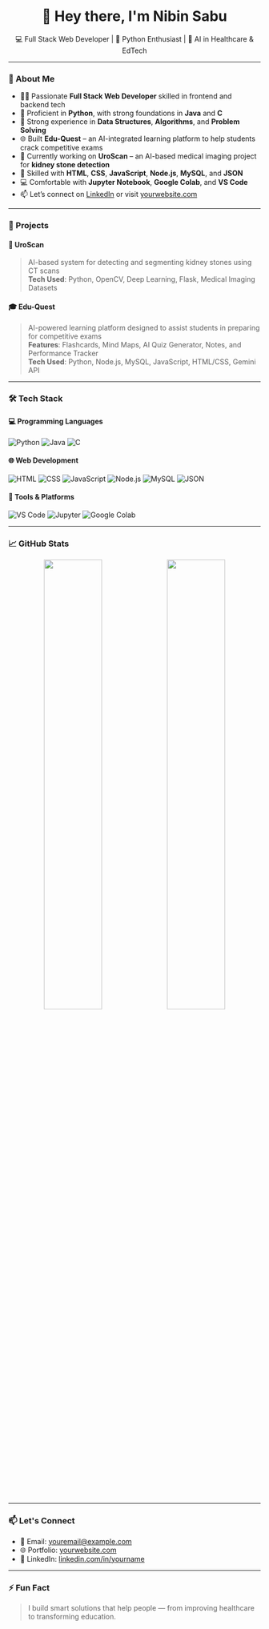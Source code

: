<h1 align="center">👋 Hey there, I'm Nibin Sabu</h1>
<p align="center">
  💻 Full Stack Web Developer | 🐍 Python Enthusiast | 🧬 AI in Healthcare & EdTech
</p>

---

### 🚀 About Me

- 👨‍💻 Passionate **Full Stack Web Developer** skilled in frontend and backend tech
- 🐍 Proficient in **Python**, with strong foundations in **Java** and **C**
- 🧠 Strong experience in **Data Structures**, **Algorithms**, and **Problem Solving**
- 🌐 Built **Edu-Quest** – an AI-integrated learning platform to help students crack competitive exams
- 🔬 Currently working on **UroScan** – an AI-based medical imaging project for **kidney stone detection**
- 🧰 Skilled with **HTML**, **CSS**, **JavaScript**, **Node.js**, **MySQL**, and **JSON**
- 💻 Comfortable with **Jupyter Notebook**, **Google Colab**, and **VS Code**
- 📫 Let’s connect on [LinkedIn](https://www.linkedin.com/in/yourname) or visit [yourwebsite.com](https://yourwebsite.com)

---

### 🧪 Projects

#### 🧬 UroScan
> AI-based system for detecting and segmenting kidney stones using CT scans  
**Tech Used**: Python, OpenCV, Deep Learning, Flask, Medical Imaging Datasets

#### 🎓 Edu-Quest
> AI-powered learning platform designed to assist students in preparing for competitive exams  
**Features**: Flashcards, Mind Maps, AI Quiz Generator, Notes, and Performance Tracker  
**Tech Used**: Python, Node.js, MySQL, JavaScript, HTML/CSS, Gemini API

---

### 🛠️ Tech Stack

#### 💻 Programming Languages
![Python](https://img.shields.io/badge/Python-FFD43B?style=flat-square&logo=python&logoColor=blue)
![Java](https://img.shields.io/badge/Java-red?style=flat-square&logo=java)
![C](https://img.shields.io/badge/C-blue?style=flat-square&logo=c)

#### 🌐 Web Development
![HTML](https://img.shields.io/badge/HTML5-E34F26?style=flat-square&logo=html5&logoColor=white)
![CSS](https://img.shields.io/badge/CSS3-1572B6?style=flat-square&logo=css3&logoColor=white)
![JavaScript](https://img.shields.io/badge/JavaScript-F7DF1E?style=flat-square&logo=javascript&logoColor=black)
![Node.js](https://img.shields.io/badge/Node.js-339933?style=flat-square&logo=nodedotjs&logoColor=white)
![MySQL](https://img.shields.io/badge/MySQL-005C84?style=flat-square&logo=mysql&logoColor=white)
![JSON](https://img.shields.io/badge/JSON-000000?style=flat-square&logo=json&logoColor=white)

#### 🧰 Tools & Platforms
![VS Code](https://img.shields.io/badge/VSCode-007ACC?style=flat-square&logo=visual-studio-code&logoColor=white)
![Jupyter](https://img.shields.io/badge/Jupyter-F37626?style=flat-square&logo=jupyter&logoColor=white)
![Google Colab](https://img.shields.io/badge/Google_Colab-F9AB00?style=flat-square&logo=google-colab&logoColor=black)

---

### 📈 GitHub Stats

<p align="center">
  <img src="https://github-readme-stats.vercel.app/api?username=NibinSabu&show_icons=true&theme=radical" width="48%" />
  <img src="https://github-readme-stats.vercel.app/api/top-langs/?username=NibinSabu&layout=compact&theme=radical" width="48%" />
</p>

---

### 📫 Let's Connect

- 📧 Email: youremail@example.com  
- 🌐 Portfolio: [yourwebsite.com](https://yourwebsite.com)  
- 💼 LinkedIn: [linkedin.com/in/yourname](https://linkedin.com/in/yourname)

---

### ⚡ Fun Fact
> I build smart solutions that help people — from improving healthcare to transforming education.


